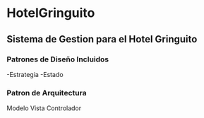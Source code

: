 # HotelGringuito
## Sistema de Gestion para el Hotel Gringuito
### Patrones de Diseño Incluidos
-Estrategia
-Estado
### Patron de Arquitectura
Modelo Vista Controlador
